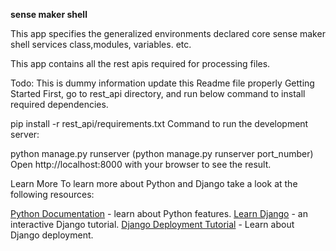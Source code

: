 **sense maker shell**

This app specifies the generalized environments declared core sense maker shell services class,modules, variables. etc.

This app contains all the rest apis required for processing files.

Todo: This is dummy information update this Readme file properly
Getting Started
First, go to rest_api directory, and run below command to install required dependencies.

pip install -r rest_api/requirements.txt
Command to run the development server:

python manage.py runserver  (python manage.py runserver port_number)
Open http://localhost:8000 with your browser to see the result.

Learn More
To learn more about Python and Django take a look at the following resources:

[Python Documentation](https://www.python.org/doc/) - learn about Python features.
[Learn Django](https://docs.djangoproject.com/en/3.2/intro/tutorial01/) - an interactive Django tutorial.
[Django Deployment Tutorial](https://docs.djangoproject.com/en/3.2/howto/deployment/) - Learn about Django deployment.